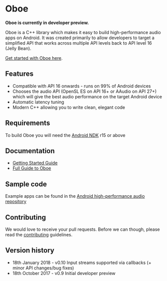 # Oboe
**Oboe is currently in developer preview.**

Oboe is a C++ library which makes it easy to build high-performance audio apps on Android. It was created primarily to allow developers to target a simplified API that works across multiple API levels back to API level 16 (Jelly Bean).

[Get started with Oboe here](GettingStarted.md).

## Features
- Compatible with API 16 onwards - runs on 99% of Android devices
- Chooses the audio API (OpenSL ES on API 16+ or AAudio on API 27+) which will give the best audio performance on the target Android device
- Automatic latency tuning
- Modern C++ allowing you to write clean, elegant code

## Requirements
To build Oboe you will need the [Android NDK](https://developer.android.com/ndk/index.html) r15 or above

## Documentation
- [Getting Started Guide](GettingStarted.md)
- [Full Guide to Oboe](FullGuide.md)

## Sample code
Example apps can be found in the [Android high-performance audio repository](https://github.com/googlesamples/android-audio-high-performance/tree/master/oboe)

## Contributing
We would love to receive your pull requests. Before we can though, please read the [contributing](CONTRIBUTING.md) guidelines.

## Version history

- 18th January 2018 - v0.10 Input streams supported via callbacks (+ minor API changes/bug fixes)
- 18th October 2017 - v0.9 Initial developer preview
